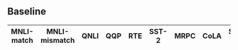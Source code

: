 ## Baseline 

| MNLI-match | MNLI-mismatch | QNLI | QQP   | RTE   | SST-2 | MRPC  | CoLA   | STS-B  |
|------------|---------------|------|-------|-------|-------|-------|--------|--------|
